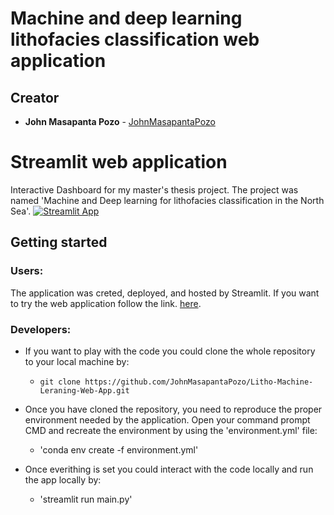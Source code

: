 # Machine and deep learning lithofacies classification web application

## Creator

* **John Masapanta Pozo** - [JohnMasapantaPozo](https://github.com/JohnMasapantaPozo)

# Streamlit web application
Interactive Dashboard for my master's thesis project. The project was named 'Machine and Deep learning for lithofacies classification in the North Sea'.
[![Streamlit App](https://static.streamlit.io/badges/streamlit_badge_black_white.svg)](https://share.streamlit.io/johnmasapantapozo/litho-machine-leraning-web-app/root/main.py)


## Getting started

### Users:

The application was creted, deployed, and hosted by Streamlit.
If you want to try the web application follow the link. [here](https://share.streamlit.io/johnmasapantapozo/litho-machine-leraning-web-app/root/main.py).

### Developers:

* If you want to play with the code you could clone the whole repository to your local machine by:

    * `git clone https://github.com/JohnMasapantaPozo/Litho-Machine-Leraning-Web-App.git`
 
* Once you have cloned the repository, you need to reproduce the proper environment needed by the application. Open your command prompt CMD and recreate the environment by using the 'environment.yml' file:

    * 'conda env create -f environment.yml'

* Once everithing is set you could interact with the code locally and run the app locally by:
    * 'streamlit run main.py'
